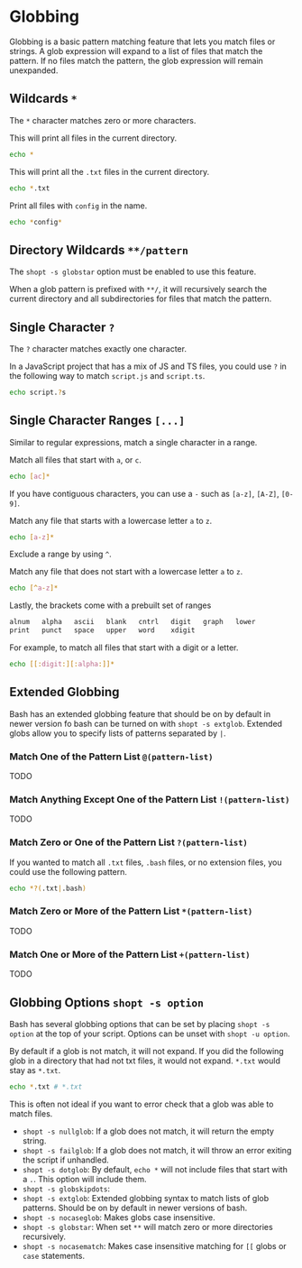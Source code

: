 # Globbing

Globbing is a basic pattern matching feature that lets you match files or strings. A glob expression will expand to a list of files that match the pattern. If no files match the pattern, the glob expression will remain unexpanded.

## Wildcards `*`

The `*` character matches zero or more characters.

This will print all files in the current directory.

```bash
echo *
```

This will print all the `.txt` files in the current directory.

```bash
echo *.txt
```

Print all files with `config` in the name.

```bash
echo *config*
```

## Directory Wildcards `**/pattern`

The `shopt -s globstar` option must be enabled to use this feature.

When a glob pattern is prefixed with `**/`, it will recursively search the current directory and all subdirectories for files that match the pattern.

## Single Character `?`

The `?` character matches exactly one character.

In a JavaScript project that has a mix of JS and TS files, you could use `?` in the following way to match `script.js` and `script.ts`.

```bash
echo script.?s
```

## Single Character Ranges `[...]`

Similar to regular expressions, match a single character in a range.

Match all files that start with `a`, or `c`.

```bash
echo [ac]*
```

If you have contiguous characters, you can use a `-` such as `[a-z]`, `[A-Z]`, `[0-9]`.

Match any file that starts with a lowercase letter `a` to `z`.

```bash
echo [a-z]*
```

Exclude a range by using `^`.

Match any file that does not start with a lowercase letter `a` to `z`.

```bash
echo [^a-z]*
```

Lastly, the brackets come with a prebuilt set of ranges

```txt
alnum   alpha   ascii   blank   cntrl   digit   graph   lower
print   punct   space   upper   word    xdigit
```

For example, to match all files that start with a digit or a letter.

```bash
echo [[:digit:][:alpha:]]*
```

## Extended Globbing

Bash has an extended globbing feature that should be on by default in newer version fo bash can be turned on with `shopt -s extglob`. Extended globs allow you to specify lists of patterns separated by `|`.

### Match One of the Pattern List `@(pattern-list)`

TODO

### Match Anything Except One of the Pattern List `!(pattern-list)`

TODO

### Match Zero or One of the Pattern List `?(pattern-list)`

If you wanted to match all `.txt` files, `.bash` files, or no extension files, you could use the following pattern.

```bash
echo *?(.txt|.bash)
```

### Match Zero or More of the Pattern List `*(pattern-list)`

TODO

### Match One or More of the Pattern List `+(pattern-list)`

TODO

## Globbing Options `shopt -s option`

Bash has several globbing options that can be set by placing `shopt -s option` at the top of your script. Options can be unset with `shopt -u option`.

By default if a glob is not match, it will not expand. If you did the following glob in a directory that had not txt files, it would not expand. `*.txt` would stay as `*.txt`.

```bash
echo *.txt # *.txt
```

This is often not ideal if you want to error check that a glob was able to match files.

- `shopt -s nullglob`: If a glob does not match, it will return the empty string.
- `shopt -s failglob`: If a glob does not match, it will throw an error exiting the script if unhandled.
- `shopt -s dotglob`: By default, `echo *` will not include files that start with a `.`. This option will include them.
- `shopt -s globskipdots`:
- `shopt -s extglob`: Extended globbing syntax to match lists of glob patterns. Should be on by default in newer versions of bash.
- `shopt -s nocaseglob`: Makes globs case insensitive.
- `shopt -s globstar`: When set `**` will match zero or more directories recursively.
- `shopt -s nocasematch`: Makes case insensitive matching for `[[` globs or `case` statements.
